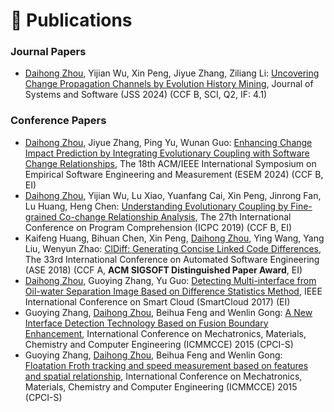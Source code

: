 
# 📝 Publications 

### Journal Papers

  - <u>Daihong Zhou</u>, Yijian Wu, Xin Peng, Jiyue Zhang, Ziliang Li: [Uncovering Change Propagation Channels by Evolution History Mining](https://www.sciencedirect.com/science/article/abs/pii/S0164121223003072), Journal of Systems and Software (JSS 2024) (CCF B, SCI, Q2, IF: 4.1)

### Conference Papers
  - <u>Daihong Zhou</u>, Jiyue Zhang, Ping Yu, Wunan Guo: [Enhancing Change Impact Prediction by Integrating Evolutionary Coupling with Software Change Relationships](https://dl.acm.org/doi/10.1145/3674805.3686668), The 18th ACM/IEEE International Symposium on Empirical Software Engineering and Measurement (ESEM 2024) (CCF B, EI)
  - <u>Daihong Zhou</u>, Yijian Wu, Lu Xiao, Yuanfang Cai, Xin Peng, Jinrong Fan, Lu Huang, Heng Chen: [Understanding Evolutionary Coupling by Fine-grained Co-change Relationship Analysis](https://ieeexplore.ieee.org/abstract/document/8813262), The 27th International Conference on Program Comprehension (ICPC 2019) (CCF B, EI)
  - Kaifeng Huang, Bihuan Chen, Xin Peng, <u>Daihong Zhou</u>, Ying Wang, Yang Liu, Wenyun Zhao: [ClDiff: Generating Concise Linked Code Differences](https://dl.acm.org/doi/abs/10.1145/3238147.3238219), The 33rd International Conference on Automated Software Engineering (ASE 2018) (CCF A, **ACM SIGSOFT Distinguished Paper Award**, EI)
  - <u>Daihong Zhou</u>, Guoying Zhang, Yu Guo: [Detecting Multi-interface from Oil-water Separation Image Based on Difference Statistics Method](https://ieeexplore.ieee.org/abstract/document/8118440), IEEE International Conference on Smart Cloud (SmartCloud 2017)  (EI)
  - Guoying Zhang, <u>Daihong Zhou</u>, Beihua Feng and Wenlin Gong: [A New Interface Detection Technology Based on Fusion Boundary Enhancement](https://www.atlantis-press.com/proceedings/icmmcce-15/25844815), International Conference on Mechatronics, Materials, Chemistry and Computer Engineering (ICMMCCE) 2015 (CPCI-S)
  - Guoying Zhang, <u>Daihong Zhou</u>, Beihua Feng and Wenlin Gong: [Floatation Froth tracking and speed measurement based on features and spatial relationship](https://www.atlantis-press.com/proceedings/icmmcce-15/25844803), International Conference on Mechatronics, Materials, Chemistry and Computer Engineering (ICMMCCE) 2015 (CPCI-S)